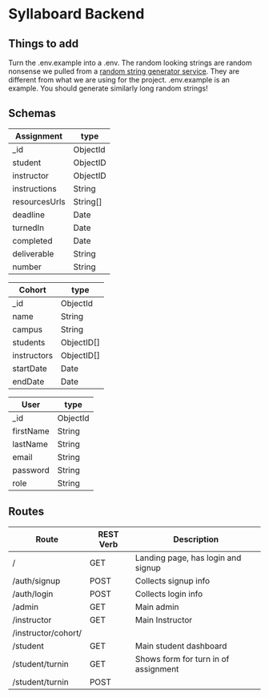 # Syllaboard Backend

## Things to add

Turn the .env.example into a .env. The random looking strings are random nonsense we pulled from a [random string generator service](https://www.grc.com/passwords.htm). They are different from what we are using for the project. .env.example is an example. You should generate similarly long random strings!

## Schemas

| Assignment    | type     |
| ------------- | -------- |
| \_id          | ObjectId |
| student       | ObjectID |
| instructor    | ObjectID |
| instructions  | String   |
| resourcesUrls | String[] |
| deadline      | Date     |
| turnedIn      | Date     |
| completed     | Date     |
| deliverable   | String   |
| number        | String   |

| Cohort      | type       |
| ----------- | ---------- |
| \_id        | ObjectId   |
| name        | String     |
| campus      | String     |
| students    | ObjectID[] |
| instructors | ObjectID[] |
| startDate   | Date       |
| endDate     | Date       |

| User      | type     |
| --------- | -------- |
| \_id      | ObjectId |
| firstName | String   |
| lastName  | String   |
| email     | String   |
| password  | String   |
| role      | String   |

## Routes

| Route               | REST Verb | Description                          |
| ------------------- | --------- | ------------------------------------ |
| /                   | GET       | Landing page, has login and signup   |
| /auth/signup        | POST      | Collects signup info                 |
| /auth/login         | POST      | Collects login info                  |
| /admin              | GET       | Main admin                           |
| /instructor         | GET       | Main Instructor                      |
| /instructor/cohort/ |           |                                      |
| /student            | GET       | Main student dashboard               |
| /student/turnin     | GET       | Shows form for turn in of assignment |
| /student/turnin     | POST      |                                      |
